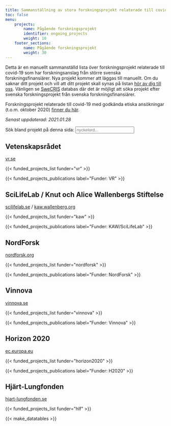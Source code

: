 ```yaml
---
title: Sammanställning av stora forskningsprojekt relaterade till covid-19 från större anslagsgivare i Sverige
toc: false
menu:
    projects:
        name: Pågående forskningsprojekt
        identifier: ongoing_projects
        weight: 10
    footer_sections:
        name: Pågående forskningsprojekt
        weight: 30
---
```


Detta är en manuellt sammanställd lista över forskningsprojekt relaterade till covid-19 som har forskningsanslag från större svenska forskningsfinansiärer. Nya projekt kommer att läggas till manuellt. Om du saknar ditt projekt och vill att ditt projekt skall synas på listan [hör av dig till oss](/sv/suggestions/). Vänligen se [SweCRIS](https://www.swecris.se/betasearch/?q=Covid&view=cards&lang=sv) databas där det är möjligt att söka projekt efter svenska forskningsprojekt från svenska forskningsfinansiärer.

Forskningsprojekt relaterade till covid-19 med godkända etiska ansökningar (t.o.m. oktober 2020) [finner du här](https://www.kliniskastudier.se/statistik/kliniska-studier-rorande-covid-19.html).

<i>Senast uppdaterad: 2021.01.28</i>

<p>
  <label for="allSearch">Sök bland projekt på denna sida: </label>
  <input type="text" placeholder="nyckelord..." id="allSearch">
</p>

## Vetenskapsrådet
[vr.se](https://www.vr.se/)

{{< funded_projects_list funder="vr" >}}

{{< funded_projects_publications label="Funder: VR" >}}

## SciLifeLab / Knut och Alice Wallenbergs Stiftelse
[scilifelab.se](https://www.scilifelab.se/) / [kaw.wallenberg.org](https://kaw.wallenberg.org/en)

{{< funded_projects_list funder="kaw" >}}

{{< funded_projects_publications label="Funder: KAW/SciLifeLab" >}}

## NordForsk
[nordforsk.org](https://www.nordforsk.org/)

{{< funded_projects_list funder="nordforsk" >}}

{{< funded_projects_publications label="Funder: NordForsk" >}}

## Vinnova
[vinnova.se](https://www.vinnova.se/)

{{< funded_projects_list funder="vinnova" >}}

{{< funded_projects_publications label="Funder: Vinnova" >}}

## Horizon 2020
[ec.europa.eu](https://ec.europa.eu/programmes/horizon2020/en)

{{< funded_projects_list funder="horizon2020" >}}

{{< funded_projects_publications label="Funder: H2020" >}}

## Hjärt-Lungfonden
[hjart-lungfonden.se](https://www.hjart-lungfonden.se/)

{{< funded_projects_list funder="hlf" >}}

{{< make_datatables >}}
